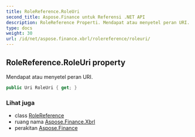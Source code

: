 ```yaml
---
title: RoleReference.RoleUri
second_title: Aspose.Finance untuk Referensi .NET API
description: RoleReference Properti. Mendapat atau menyetel peran URI.
type: docs
weight: 30
url: /id/net/aspose.finance.xbrl/rolereference/roleuri/
---
```

## RoleReference.RoleUri property

Mendapat atau menyetel peran URI.

```csharp
public Uri RoleUri { get; }
```

### Lihat juga

* class [RoleReference](../)
* ruang nama [Aspose.Finance.Xbrl](../../rolereference/)
* perakitan [Aspose.Finance](../../../)


